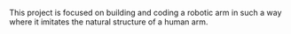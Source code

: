 This project is focused on building and coding a robotic arm in such a way where it imitates the natural structure of a human arm.
